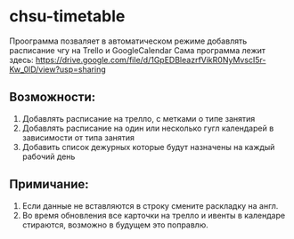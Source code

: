 # chsu-timetable
Проограмма позваляет в автоматическом режиме добавлять расписание чгу на Trello и GoogleCalendar
Сама программа лежит здесь: https://drive.google.com/file/d/1GpEDBleazrfVikR0NyMvscI5r-Kw_0lD/view?usp=sharing    
## Возможности:    
1) Добавлять расписание на трелло, с метками о типе занятия
2) Добавлять расписание на один или несколько гугл календарей в зависимости от типа занятия
3) Добавить список дежурных которые будут назначены на каждый рабочий день
## Примичание:
1) Если данные не вставляются в строку смените раскладку на англ.
2) Во время обновления все карточки на трелло и ивенты в календаре стираются, возможно в будущем это поправлю. 
